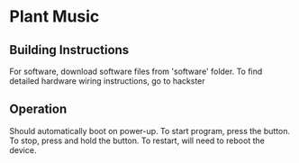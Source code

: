 # Plant Music
  
## Building Instructions
For software, download software files from 'software' folder. To find detailed hardware wiring instructions, go to hackster

## Operation
Should automatically boot on power-up. To start program, press the button. To stop, press and hold the button. To restart, will need to reboot the device.
